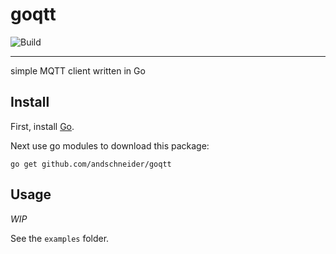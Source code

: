 # goqtt

![Build](https://github.com/andschneider/goqtt/workflows/Build/badge.svg)

---

simple MQTT client written in Go

## Install

First, install [Go](https://golang.org/doc/install).

Next use go modules to download this package:

`go get github.com/andschneider/goqtt`

## Usage

*WIP*

See the `examples` folder.
